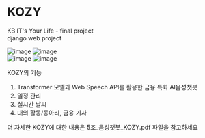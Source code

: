 # KOZY
KB IT's Your Life - final project  
django web project

![image](https://user-images.githubusercontent.com/69580736/170024622-b1f071a5-126a-4e77-8ec6-499ce863963d.png)
![image](https://user-images.githubusercontent.com/69580736/170024713-80bba7ea-d619-422b-a41d-e892d006373c.png)  
![image](https://user-images.githubusercontent.com/69580736/170027007-b139094f-8b05-421d-a04c-85ae88a7894c.png)
![image](https://user-images.githubusercontent.com/69580736/170027052-aa494706-b023-4a04-b27a-0a0cbd5b73d7.png)


KOZY의 기능
1) Transformer 모델과 Web Speech API를 활용한 금융 특화 AI음성챗봇
2) 일정 관리
3) 실시간 날씨
4) 대외 활동/동아리, 금융 기사



더 자세한 KOZY에 대한 내용은 5조_음성챗봇_KOZY.pdf 파일을 참고하세요
